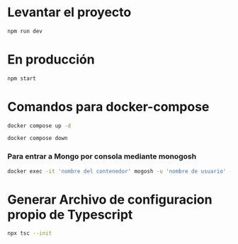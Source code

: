 


# Levantar el proyecto 

```bash
npm run dev
```

# En producción

```bash
npm start
```

# Comandos para docker-compose

```bash
docker compose up -d
```
```bash
docker compose down
```

### Para entrar a Mongo por consola mediante monogosh
```bash
docker exec -it 'nombre del contenedor' mogosh -u 'nombre de usuario' -p 'password del usuario'
```

# Generar Archivo de configuracion propio de Typescript

```bash
npx tsc --init
```